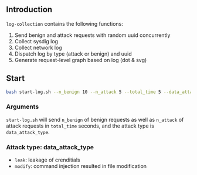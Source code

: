 ## Introduction

`log-collection` contains the following functions:

1. Send benign and attack requests with random uuid concurrently
2. Collect sysdig log
3. Collect network log
4. Dispatch log by type (attack or benign) and uuid
5. Generate request-level graph based on log (dot & svg)

## Start

```bash
bash start-log.sh --n_benign 10 --n_attack 5 --total_time 5 --data_attack_type leak
```

### Arguments

`start-log.sh` will send `n_benign` of benign requests as well as `n_attack` of attack requests in `total_time` seconds, and the attack type is `data_attack_type`.

### Attack type: data_attack_type

- `leak`: leakage of crenditials
- `modify`: command injection resulted in file modification